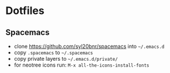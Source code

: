 # Dotfiles

## Spacemacs
- clone https://github.com/syl20bnr/spacemacs into `~/.emacs.d`
- copy `.spacemacs` to `~/.spacemacs`
- copy private layers to `~/.emacs.d/private/`
- for neotree icons run: `M-x all-the-icons-install-fonts`
